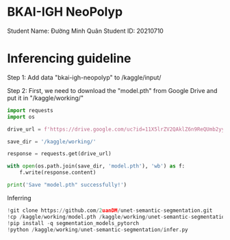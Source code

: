 # BKAI-IGH NeoPolyp

Student Name: Đường Minh Quân
Student ID: 20210710

# Inferencing guideline

Step 1:
Add data "bkai-igh-neopolyp" to /kaggle/input/

Step 2:
First, we need to download the "model.pth" from Google Drive and put it in "/kaggle/working/"

```python
import requests
import os

drive_url = f'https://drive.google.com/uc?id=11X5lrZV2QAklZ6n9ReQUmb2yyE_eQCuT&export=download&confirm=t&uuid=501d3c0c-6f65-438c-9857-3a70f62ef5b4'

save_dir = '/kaggle/working/'

response = requests.get(drive_url)

with open(os.path.join(save_dir, 'model.pth'), 'wb') as f:
    f.write(response.content)

print('Save "model.pth" successfully!')
```

Inferring

```python
!git clone https://github.com/2uanDM/unet-semantic-segmentation.git
!cp /kaggle/working/model.pth /kaggle/working/unet-semantic-segmentation/
!pip install -q segmentation_models_pytorch
!python /kaggle/working/unet-semantic-segmentation/infer.py
```
